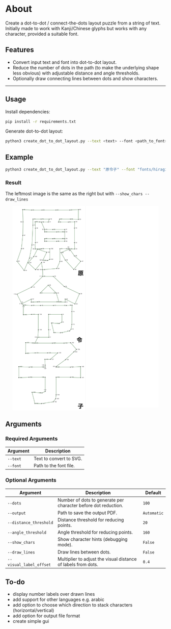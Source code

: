 # About

Create a dot-to-dot / connect-the-dots layout puzzle from a string of text. Initially made to work with Kanji/Chinese glyphs but works with any character, provided a suitable font.

## Features

- Convert input text and font into dot-to-dot layout.
- Reduce the number of dots in the path (to make the underlying shape less obvious) with adjustable distance and angle thresholds.
- Optionally draw connecting lines between dots and show characters.

---

## Usage

Install dependencies:

```bash
pip install -r requirements.txt
```

Generate dot-to-dot layout:

```bash
python3 create_dot_to_dot_layout.py --text <text> --font <path_to_font> [optional arguments]
```

## Example

```bash
python3 create_dot_to_dot_layout.py --text "原令子" --font "fonts/hiragino-kaku-gothic-std-w8.otf" --dots 200 --distance_threshold 120 --angle_threshold 160 --chars --lines
```

### Result

The leftmost image is the same as the right but with `--show_chars --draw_lines`

<div align="center">
  <img src="output/text原令子_hiragino-kaku-gothic-std-w8_dots200_dist120_angle160_lines_chars.png" width="45%" style="vertical-align: top;" />
  <img src="output/text原令子_hiragino-kaku-gothic-std-w8_dots200_dist120_angle160.png" width="45%" style="vertical-align: top;" />
</div>

## Arguments

### Required Arguments

| Argument | Description             |
| -------- | ----------------------- |
| `--text` | Text to convert to SVG. |
| `--font` | Path to the font file.  |

### Optional Arguments

| Argument                | Description                                                    | Default     |
| ----------------------- | -------------------------------------------------------------- | ----------- |
| `--dots`                | Number of dots to generate per character before dot reduction. | `100`       |
| `--output`              | Path to save the output PDF.                                   | `Automatic` |
| `--distance_threshold`  | Distance threshold for reducing points.                        | `20`        |
| `--angle_threshold`     | Angle threshold for reducing points.                           | `160`       |
| `--show_chars`          | Show character hints (debugging mode).                         | `False`     |
| `--draw_lines`          | Draw lines between dots.                                       | `False`     |
| `--visual_label_offset` | Multiplier to adjust the visual distance of labels from dots.  | `0.4`       |

## To-do

- display number labels over drawn lines
- add support for other languages e.g. arabic
- add option to choose which direction to stack characters (horizontal/vertical)
- add option for output file format
- create simple gui
